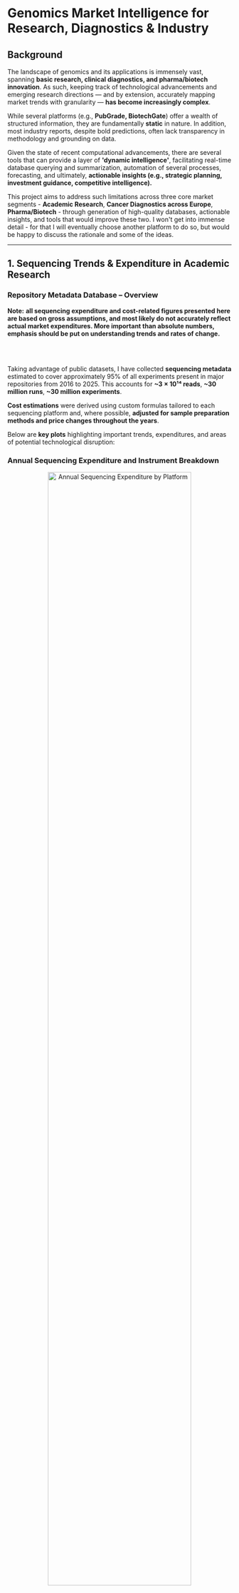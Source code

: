 # Genomics Market Intelligence for Research, Diagnostics & Industry

## Background
The landscape of genomics and its applications is immensely vast, spanning **basic research, clinical diagnostics, and pharma/biotech innovation**. As such, keeping track of technological advancements and emerging research directions — and by extension, accurately mapping market trends with granularity — **has become increasingly complex**.

While several platforms (e.g., **PubGrade, BiotechGate**) offer a wealth of structured information, they are fundamentally **static** in nature. In addition, most industry reports, despite bold predictions, often lack transparency in methodology and grounding on data.

Given the state of recent computational advancements, there are several tools that can provide a layer of **'dynamic intelligence'**, facilitating real-time database querying and summarization, automation of several processes, forecasting, and ultimately, **actionable insights (e.g., strategic planning, investment guidance, competitive intelligence).**

This project aims to address such limitations across three core market segments - **Academic Research**, **Cancer Diagnostics across Europe**, **Pharma/Biotech** - through generation of high-quality databases, actionable insights, and tools that would improve these two.
I won't get into immense detail - for that I will eventually choose another platform to do so, but would be happy to discuss the rationale and some of the ideas.

---

## 1️. **Sequencing Trends & Expenditure in Academic Research** 

### Repository Metadata Database – Overview

**Note:** 
**all sequencing expenditure and cost-related figures presented here are based on gross assumptions, and most likely do not accurately reflect actual market expenditures. More important than absolute numbers, emphasis should be put on understanding trends and rates of change.**

<br><br>

Taking advantage of public datasets, I have collected **sequencing metadata** estimated to cover approximately 95% of all experiments present in major repositories from 2016 to 2025. This accounts for **~3 × 10¹⁴ reads**, **~30 million runs**, **~30 million experiments**.

**Cost estimations** were derived using custom formulas tailored to each sequencing platform and, where possible, **adjusted for sample preparation methods and price changes throughout the years**.


Below are **key plots** highlighting important trends, expenditures, and areas of potential technological disruption:

### **Annual Sequencing Expenditure and Instrument Breakdown**

<p align="center">
  <img src="files/platform_expenditure.png" alt="Annual Sequencing Expenditure by Platform" width="80%" style="display:inline-block;">
  <img src="files/instrument_expenditure.png" alt="Instrument Expenditure" width="48%" style="display:inline-block;">
</p>

**Top:** Annual growth in sequencing expenditures, peaking in recent years. Illumina remains the leading platform, but the steady rise in PacBio and Nanopore indicates increasing adoption of long-read technologies.

**Bottom:** Break down of total sequencing expenditure by instrument model (cummulative from 2016 until 2024), underscoring the market dominance of platforms like Illumina NovaSeq 6000 and MiSeq.

<details>
<summary><strong>2023–2024 % expenditure changes per platform and model</strong></summary>

![2023–2024 % expenditure changes per platform and model](files/instruments_percentage_year.png)

</details>


According to a report by DeciBio, the **total NGS market is valued (2024) at 6.4b USD**. As my numbers refer to academic research consumables only (**est. €1.5-2b**), and believing the non-academic market to be **at least one order of magnitude larger**, it could very well be that I am overestimating the academic share. I will look for other reports in other to benchmark my numbers - feel free to send any you find meaningful.
<br><br>
### Run Costs and Throughput by Platform

<p align="center">
  <img src="files/platform_costpergb.png" alt="Platform Cost per Gb" width="100%">
</p>

<p align="center">
  <img src="files/cost_average_read_length.png" alt="Cost vs Average Read Length" width="70%">
</p>

Relationship between **sequencing run cost** and **throughput (base count)**: short-read platforms (e.g., Illumina, DNBSEQ) generally offer strong cost-efficiency at higher throughputs, whereas long-read technologies (PacBio, Nanopore) operate in a different niche—offering longer reads but often at higher costs per Gbps.
<br><br>
### At the Institutional Level - Max Planck Society as an Example

All the previous plots provide top-down perspectives, but we can then start making more directed questions, for instance at the institute level. Take the example of the Max Planck Society, composed of 84 institutes, of which some are present in my database:

<details>
  <summary>List of Max Planck Institutes</summary>

  - Max Planck Institute for Evolutionary Anthropology  
  - Max Planck Institute for Chemical Ecology  
  - Max Planck Institute of Immunobiology and Epigenetics  
  - Max Planck Institute for Plant Breeding Research  
  - Max Planck Institute for Marine Microbiology  
  - Max Planck Institute for Evolutionary Biology  
  - Max Planck Institute for Molecular Genetics  
  - Max Planck Institute for Biology Tuebingen  
  - Max Planck Institute for Biology of Ageing  
  - Max Planck Institute for Biogeochemistry  
  - Max Planck Institute for Ornithology  
  - Max Planck Institute for Molecular Biomedicine  
  - Max Planck Institute for Biophysical Chemistry  
  - Max Planck Unit for the Science of Pathogens  
  - Max Planck Institute for Terrestrial Microbiology  
  - Max Planck Institute for Chemistry  
  - Max Planck Institute for Heart and Lung Research  
  - Max Planck Institute for the Science of Human History  
  - Max Planck Institute for Infection Biology  
  - Max Planck Institute of Molecular Plant Physiology  
  - Max Planck Institute of Molecular Cell Biology and Genetics  

</details>

What sequencing patterns can be observed across institutes? Which platforms are they predominantly using, and what library preparation strategies are being employed? Given the distinct research focuses of each institute, some differences in these choices are to be expected.

<p align="center">
  <img src="files/institutes_read_length (2).png" alt="Institutes Read Length" width="70%">
</p>

Different sequencing platforms compared in terms of total output and read characteristics. Each bubble corresponds to a platform-institute combination, with its size indicating the number of experiments conducted. A few institutes, among these **MPI Tübingen**, clearly dominate both in terms of data volume and experiment count.


<details>
  <summary><b>Library Strategies</b></summary>
  <p align="center">
    <img src="files/sunburst_institutes_strategies.png" alt="Library Strategies" width="70%">
  </p>
</details>

<details>
  <summary><b>Platform Usage per Institute</b></summary>
  <p align="center">
    <img src="files/sunburst_institutes_platforms.png" alt="Platform Usage per Institute" width="70%">
  </p>
</details>

<details>
  <summary><b>Main Institutes per Platform</b></summary>
  <p align="center">
    <img src="files/sunburst_platforms_institutes.png" alt="Main Institutes per Platform" width="70%">
  </p>
</details>

---

## Roche Sequencing by Extension (SBX) Technology

**Roche** has recently launched a new sequencing platform with the potential not only to position itself as a competitior in the genomics space, but to define a new category on its own. It is a nanopore-based method that leverages a novel sequencing chemistry (Xpandomer-based SBX) and a high-throughput CMOS sensor module, **enabling single-molecule electrical detection with short-read-like accuracy**.

To explore where SBX may position itself relative to current sequencing platforms, I generated a set of exploratory plots based on Roche's publicly stated performance claims:


### SBX Technology Projected Performance vs. Current Platforms

<p align="center">
  <img src="files/roche.png" alt="SBX Technology Comparison" width="100%">
</p>

Hypothetical overlay of **Roche’s Sequencing by Expansion (SBX)** technology, showcasing its potential range for throughput and cost-efficiency.
At 200 Gbp/hour and an estimated cost of €400–€1200 per run, it is possible to observe that very few sequencing runs fall in this thoughput-cost region. Note: SBX cost estimates reflect reagent-run expenses only - I will revisit this plot accounting for library prep. 


### Time to Generate ~200 Gbps: SBX vs Existing Instruments

<p align="center">
  <img src="files/time_gb.png" alt="Time Comparison for 200 Gbp" width="85%">
</p>

### Roche SBX Revenue Scenarios by Market Share and Reagent Overhead

I have also looked at potential revenue that Roche could generate from its SBX platform considering if it captures between 5% and 25% of the 2024 sequencing market currently served by major competitors. Each subplot represents a competing platform class:

- **Illumina NovaSeq (6000, X, X Plus)**
- **BGI/MGI (BGISEQ, DNBSEQ, MGISEQ)**
- **PacBio (RS, Sequel, Revio)**
- **Oxford Nanopore (MinION, GridION, PromethION)**

Three assumptions are considered:
- **Base (20%)**: Roche charges ~20% more for specialized SBX reagents (Xpandomers might be costly)
- **No Overhead (0%)**: Roche matches current reagent pricing  
- **High Overhead (35%)**: Roche prices SBX reagents at 35% above baseline

![Roche SBX Revenue Potential](files/comparison_roche_platforms.png)

<details>
  <summary><strong>Roche SBX Revenue Scenarios Summary</strong></summary>

  <p align="center">
    <img src="files/table_roche_revenue.png" alt="Roche Revenue Table" width="80%">
  </p>
</details>

---

## Sequencing in Oncology – Mapping Genomic Sequencing Expenditures Across Hospitals and Clinics in Europe
*(Germany, the Netherlands, France, Portugal, Spain, ...)*

I have also explored the expenditure of sequencing in oncology throughout Europe. While sequencing itself might not be a determining factor for diagnosing cancer, it plays a key role in deciding therapy and treatments. Importantly, cancer is on the rise worldwide, with the number of new cases expected to nearly double by 2050 compared to 2025:

<p align="center">
  <img src="files/cancer_new_cases.png" alt="Projected Global Cancer Cases" width="45%"/>
  <img src="files/heatmap_common_world.png" alt="Cancer Subtype Distribution" width="45%"/>
</p>

In particular, within Europe:

- Every minute, five people in the EU are diagnosed with cancer.
- A total of 2,742,447 new cancer cases were expected in the EU in 2022.
- Every minute, cancer kills more than two people in the EU.
- In 2021, 1.15 million people died from cancer in EU countries—making it the second-leading cause of death after cardiovascular disease.

My aim is to better understand how much is being spent on genomic sequencing at both the national and regional levels across Europe, starting with Germany as a case study. For this, I have gathered cancer incidence data from 2020, covering major cancer types including lung, colorectal, ovarian, breast, prostate, pancreatic, melanoma, leukemia, uterine, and non-Hodgkin lymphoma.
To get a sense of where these cases are most likely diagnosed or treated, I compiled a list of hospitals in each region. Below is a snapshot showing the top five hospitals by number of cancer-related cases (including both diagnoses and ongoing treatments) in three federal states: Berlin, Bavaria, and North Rhine-Westphalia (NRW):

![Top 5 Hospitals by Cancer Case Volume in Berlin, Bavaria, NRW](files/samplecities_hospitals.png)

It is noticeable that in Berlin—which is a city-state, urban, and densely populated, the majority of cases are concentrated in a few large hospitals, most prominently Charité (Europe’s largest university hospital). Meanwhile, in Bavaria and North Rhine-Westphalia, cancer-related care is spread out over numerous hospitals, reflecting the fact that these regions contain many different prominent cities.

<details>
  <summary>Full distribution of hospital data across all of Germany’s federal states</summary>
  <br>
  <img src="files/states_hospitals_percentage.png" alt="Full State Hospital Distribution">
</details>

---

## Mapping Researchers, Methodologies, Institutes in a Graph Database (Neo4j)

I have also developed a **graph database** that aggregates and organizes scientific studies focusing on prominent sequencing techniques (e.g., **RNA-seq, scRNA-seq, WGS, WES, ATAC-seq**). This flexible design can be transferred to **SQL-like** framework.

### Core Database Structure
<img src="files/core_database.png" width="1100" alt="Core Database Structure">

### Visualization of Data Query Capabilities
Flexibility in querying detailed information about studies and researchers:
<div>
  <img src="files/general_to_study.gif" alt="Studies from Journals" style="width: 70%; float: left;">
  <img src="files/country_to_study.gif" alt="Researchers by Location" style="width: 70%; float: right;">
</div>

### 📽️ Additional Media
Check **[here](https://drive.google.com/file/d/14Qx4DzydU5uWo9ttAsMsMSX_Tsiq3b6x/view?usp=drive_link)** and **[here](https://drive.google.com/file/d/1OgZKWGWOV03JPGYA-DNNbyjW1ZKa6eBg/view?usp=drive_link)** for videos.

---

### Graph Database – Further Observations
- **Identification** of researchers working with specific sequencing methods, grouped by subject.
- **Pinpointing** institutions/countries where these researchers are located.
- **Finding** studies based on **MeSH terms** or keywords.
- **Analyzing** trends across journals, subjects, and time frames.

<details>
  <summary><b>Sequencing Platforms Overview</b></summary>
  <p align="center">
    <img src="files/fig_bgi.png" alt="BGI Platform" width="20%">
    <img src="files/fig_illumina.png" alt="Illumina Platform" width="20%">
    <img src="files/fig_nanopore.png" alt="Nanopore Platform" width="20%">
    <img src="files/fig_pacbio.png" alt="PacBio Platform" width="20%">
    <img src="files/fig_thermofisher.png" alt="ThermoFisher Platform" width="20%">
  </p>
</details>

<details>
  <summary><b>Single-read vs Paired-end & WGS vs WES (Example: Germany)</b></summary>
  <p align="center">
    <img src="files/combined_bp.png" alt="Combined BasePair Analysis" width="30%">
    <img src="files/wgs_vs_wes_germany.png" alt="WGS vs WES in Germany" width="30%">
  </p>
</details>

<details>
  <summary><b>Single-cell and Spatial Transcriptomics Analysis</b></summary>
  <p align="center">
    <img src="files/scRNA_seq_plot.png" alt="scRNA-seq Analysis" width="40%">
    <img src="files/spatial_transcriptomics_plot.png" alt="Spatial Transcriptomics Analysis" width="40%">
  </p>
</details>

---

## Integration with LLM Tools
By leveraging appropriate **embedding models**, each study can be projected into a **high-dimensional space** to enable content-based similarity assessments. This capability helps identify **collaborators, competitors,** and research overlaps.

### Visualization
Dimensionality reduction (UMAP) on a **subset of scRNA-seq studies in Europe** reveals clustering (e.g., COVID-19–focused research vs other topics):

<img src="files/scRNA_covid.png" width="600" alt="UMAP Visualization of scRNA-seq Studies">

### Automated Messaging
Using **prompt engineering**, we can generate automated, topic-specific messages. It is possible to include a substantial amount of scientific context, but here is a simpler, **zero-shot** example:

> **Subject: Enhancing Your Research on Intestinal Treg Functions**  
>  
> Dear Dr. Researcher,  
>  
>  
> I recently had the opportunity to delve into your compelling research on immune microniches shaping intestinal Treg function. Your innovative approach using in vivo live imaging alongside **photo-activation-guided single-cell RNA sequencing and spatial transcriptomics** offers a remarkable view into the interaction dynamics within the intestinal lamina propria.  
>  
> At Genomics, we specialize in **advanced sequencing capabilities and comprehensive bioinformatics solutions**. We would be thrilled to discuss how our services can support and expand the capabilities of your research.  
>  
> Best regards,  
> **John Polymerase**  
> *Genomics*  
>  

---

## Data-Driven Insights for Research and Innovation
By linking **structured data** and **similarity analysis** with **LLMs**, this system enables:
- **Expenditure Insights and Forecasting** – Identify trends across fields, regions, and institutions.
- **Network & Collaboration Mapping** – Analyze researcher networks to support collaboration.
- **Global Research & Innovation Trends** – Track emerging technologies and funding shifts.
- **Resource Optimization & Strategic Planning** – Guide decisions on funding, infrastructure, and talent.

---

## Future Enhancements
- **Natural Language Interface** – Query the database using everyday language.
- **Equipment and Reagent Cataloging** – A **fine-tuned NER** to list instruments/kits for deeper usage insights.
- **Chatbot Development** – AI to advise on **sequencing services** and propose best-fit techniques.
- **Expansion** – SynBio and Sanger Sequencing integration.

---

## Ongoing Work

3. **AI Agents in Biotech/Pharma Sequencing Market Trends**


